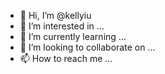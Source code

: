 - 👋 Hi, I’m @kellyiu
- 👀 I’m interested in ...
- 🌱 I’m currently learning ...
- 💞️ I’m looking to collaborate on ...
- 📫 How to reach me ...

<!---
kellyiu/kellyiu is a ✨ special ✨ repository because its `README.md` (this file) appears on your GitHub profile.
You can click the Preview link to take a look at your changes.
--->
